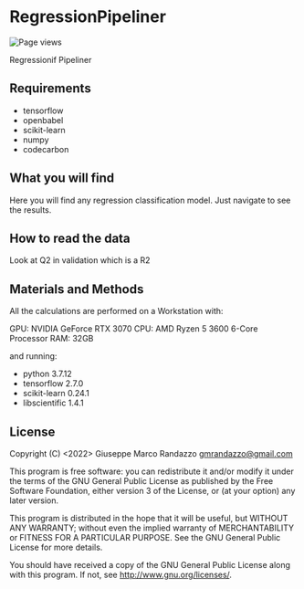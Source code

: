 # RegressionPipeliner

![Page views](https://visitor-badge.glitch.me/badge?page_id=gmrandazzo.RegressionPipeliner)

Regressionif Pipeliner

## Requirements

- tensorflow
- openbabel
- scikit-learn
- numpy
- codecarbon

## What you will find

Here you will find any regression classification model.
Just navigate to see the results.

## How to read the data
Look at Q2 in validation which is a R2

## Materials and Methods

All the calculations are performed on a Workstation with:

GPU: NVIDIA GeForce RTX 3070
CPU: AMD Ryzen 5 3600 6-Core Processor
RAM: 32GB

and running:

- python 3.7.12
- tensorflow 2.7.0
- scikit-learn 0.24.1
- libscientific 1.4.1

## License

Copyright (C) <2022>  Giuseppe Marco Randazzo <gmrandazzo@gmail.com>

This program is free software: you can redistribute it and/or modify
it under the terms of the GNU General Public License as published by
the Free Software Foundation, either version 3 of the License, or
(at your option) any later version.

This program is distributed in the hope that it will be useful,
but WITHOUT ANY WARRANTY; without even the implied warranty of
MERCHANTABILITY or FITNESS FOR A PARTICULAR PURPOSE.  See the
GNU General Public License for more details.

You should have received a copy of the GNU General Public License
along with this program.  If not, see <http://www.gnu.org/licenses/>.

